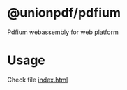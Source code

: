 # @unionpdf/pdfium

Pdfium webassembly for web platform

# Usage

Check file [index.html](./index.html)

